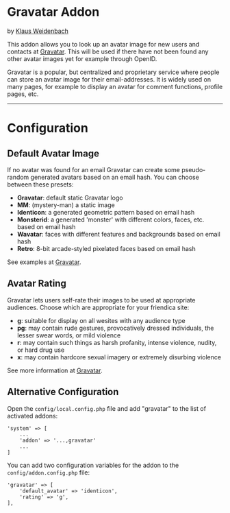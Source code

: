 # Gravatar Addon
by [Klaus Weidenbach](http://friendica.dszdw.net/profile/klaus)

This addon allows you to look up an avatar image for new users and contacts at [Gravatar](http://www.gravatar.com). This will be used if there have not been found any other avatar images yet for example through OpenID.

Gravatar is a popular, but centralized and proprietary service where people can store an avatar image for their email-addresses. It is widely used on many pages, for example to display an avatar for comment functions, profile pages, etc.

* * *

# Configuration
## Default Avatar Image
If no avatar was found for an email Gravatar can create some pseudo-random generated avatars based on an email hash. You can choose between these presets:

* __Gravatar__: default static Gravatar logo
* __MM__: (mystery-man) a static image
* __Identicon__: a generated geometric pattern based on email hash
* __Monsterid__: a generated 'monster' with different colors, faces, etc. based on email hash
* __Wavatar__: faces with different features and backgrounds based on email hash
* __Retro__: 8-bit arcade-styled pixelated faces based on email hash

See examples at [Gravatar][1].
## Avatar Rating
Gravatar lets users self-rate their images to be used at appropriate audiences. Choose which are appropriate for your friendica site:

* __g__: suitable for display on all wesites with any audience type
* __pg__: may contain rude gestures, provocatively dressed individuals, the lesser swear words, or mild violence
* __r__: may contain such things as harsh profanity, intense violence, nudity, or hard drug use
* __x__: may contain hardcore sexual imagery or extremely disurbing violence

See more information at [Gravatar][1].

## Alternative Configuration
Open the `config/local.config.php` file and add "gravatar" to the list of activated addons:

	'system' => [
		...
		'addon' => '...,gravatar'
		...
	]

You can add two configuration variables for the addon to the `config/addon.config.php` file:

    'gravatar' => [
        'default_avatar' => 'identicon',
        'rating' => 'g',
    ],

[1]: http://www.gravatar.com/site/implement/images/ "See documentation at Gravatar for more information"
